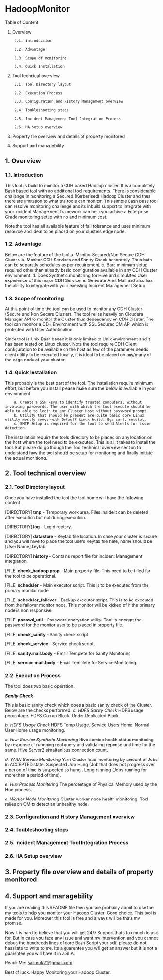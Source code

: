 # HadoopMonitor

Table of Content

1. Overview

        1.1. Introduction
        
        1.2. Advantage
        
        1.3. Scope of monitoring
        
        1.4. Quick Installation
        
2. Tool technical overview

        2.1. Tool Directory layout
        
        2.2. Execution Process
        
        2.3. Configuration and History Management overview
        
        2.4. Toubleshooting steps
        
        2.5. Incident Management Tool Integration Process
        
        2.6. HA Setup overview
        
3. Property file overview and details of property monitored

4. Support and managebility


## 1. Overview

### 1.1. Introduction

This tool is build to monitor a CDH based Hadoop cluster. It is a completely Bash based tool with no additional tool requirements. There is considerable challange in monitoring a Secured (Kerberised) Hadoop Cluster and thus there are limitation to what the tools can monitor. This simple Bash base tool can resolve monitoring challenge and its inbuild support to integrate with your Incident Management framework can help you achive a Enterprise Grade monitoring setup with no and minimum cost.

Note the tool has all available feature of fail tolerance and uses minimum resource and ideal to be placed on your clusters edge node.

### 1.2. Advantage

Below are the feature of the tool
        a. Monitor Secured/Non Secure CDH Cluster.
        b. Monitor CDH Services and Sanity Check separately. Thus both can be separatly schedules as per requirement.
        c. Bare minimum setup required other than already basic configuration available in any CDH Cluster environment.
        d. Does Synthetic monitoring for Hive and simulates User experience of this major CDH Service.
        e. Generate Alert Mail and also has the ability to integrate with your exeisting Incident Management Setup.

### 1.3. Scope of monitoring

At this point of time the tool can be used to monitor any CDH Cluster (Secure and Non Secure Cluster). The tool relies heavily on Cloudera Manager API to monitor the Cluster thus dependency on CDH Clsuter. The tool can monitor a CDH Environment with SSL Secured CM API which is protected with User Authntication.

Since tool is Unix Bash based it is only limited to Unix environment and it has been tested on Linux cluster. Note the tool require CDH Client configuration to be available on the host as few of the parameter needs client utility to be executed locally, it is ideal to be placed on any/many of the edge node of your cluster.

### 1.4. Quick Installation

This probably is the best part of the tool. The installation require minimum effort, but before you install please make sure the below is available in your environment.

        a. Create a SSH keys to identify trusted computers, without involving passwords. The user with which the tool execute should be able to able to login to any Cluster Host without password prompt.
        b. Utility that should be present are quite basic core Linux utility mostly comes with Default Linux build. Eg: curl, netstat.
        c. SMTP Setup is required for the tool to send Alerts for issue detection.
        
The installation require the tools directory to be placed on any location on the host where the tool need to be executed. This is all it takes to install the tool. But please do go though the Tool technical overview section to understand how the tool should be setup for monitoring and finally initiate the actual monitiong.    



## 2. Tool technical overview


### 2.1. Tool Directory layout

Once you have installed the tool the tool home will have the following content 

[DIRECTORY] **tmp** - Temporary work area. Files inside it can be deleted after execution but not during execution.

[DIRECTORY] **log** - Log directory. 

[DIRECTORY] **datastore** - Keytab file location. In case your cluster is secure and you will have to place the tool users Keytab file here, name should be [User Name].keytab

[DIRECTORY] **history** - Contains report file for Incident Management integration. 

[FILE] **check_hadoop.prop** - Main property file. This need to be filled for the tool to be operational.

[FILE] **scheduler** - Main executor script. This is to be executed from the primary monitor node.

[FILE] **scheduler_failover** - Backup executor script. This is to be executed from the failover monitor node. This monitor will be kicked of if the primary node is non responsive.            

[FILE] **passwd_util** - Password encryption utility. Tool to encrypt the password for the monitor user to be placed in property file.

[FILE] **check_sanity** - Sanity check script. 

[FILE] **check_service** - Service check script.     

[FILE] **sanity.mail.body** - Email Templete for Sanity Monitoring.

[FILE] **service.mail.body** - Email Templete for Service Monitoring.



### 2.2. Execution Process

The tool does two basic operation. 


***Sanity Check***

This is basic sanity check which does a basic sanity check of the Cluster. Below are the checks performed. 
*a. HDFS Sanity Check*
HDFS usage percentage. HDFS Corrup Block. Under Replicated Block.

*b. HDFS Usage Check*
HDFS Temp Usage. Service Users Home. Normal User Home usage monitoring.

*c. Hive Service Synthetic Monitoring*
Hive service health status monitoring by response of runnning real query and validating reponse and time for the same.
Hive Server2 simaltanious connection count.

*d. YARN Service Monitoring*
Yarn Cluster load monitoring by amount of Jobs in ACCEPTED state. Suspected Job Hung (Job that does not progress over a period of time is suspected as hung). Long running (Jobs running for more than a period of time).

*e. Hue Process Monitoring*
The percentage of Physical Memory used by the Hue process.

*e. Worker Node Monitoring*
Cluster worker node health monitoring. Tool relies on CM to detect an unhealthy node.



### 2.3. Configuration and History Management overview
        


### 2.4. Toubleshooting steps


        
### 2.5. Incident Management Tool Integration Process


        
### 2.6. HA Setup overview




## 3. Property file overview and details of property monitored



## 4. Support and managebility

If you are reading this README file then you are probably about to use the my tools to help you monitor your Hadoop Cluster. Good choice. This tool is made for you. Moreover this tool is free and always will be thats my promise.

Now it is hard to believe that you will get 24/7 Support thats too much to ask for. But in case you face any issue and want my intervention and you cannot debug the hundreeds lines of core Bash Script your self, please do not hassitate to write to me. Its a guarentee you will get an answer but it is not a guarentee you will have it in a SLA.

Reach Me: sanmuk21@gmail.com

Best of luck. Happy Monitoring your Hadoop Cluster.
